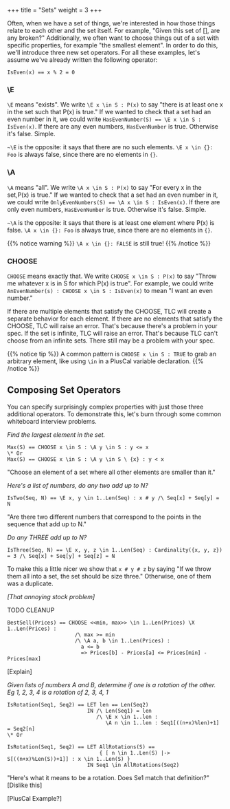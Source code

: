 +++
title = "Sets"
weight = 3
+++

Often, when we have a set of things, we're interested in how those things relate to each other and the set itself. For example, "Given this set of [], are any broken?" Additionally, we often want to choose things out of a set with specific properties, for example "the smallest element". In order to do this, we'll introduce three new set operators. For all these examples, let's assume we've already written the following operator:

`IsEven(x) == x % 2 = 0`

### \E

`\E` means "exists". We write `\E x \in S : P(x)` to say "there is at least one x in the set such that P(x) is true." If we wanted to check that a set had an even  number in it, we could write `HasEvenNumber(S) == \E x \in S : IsEven(x)`. If there are any even numbers, `HasEvenNumber` is true. Otherwise it's false. Simple.

`~\E` is the opposite: it says that there are no such elements. `\E x \in {}: Foo` is always false, since there are no elements in `{}`.

### \A

`\A` means "all". We write `\A x \in S : P(x)` to say "For every x in the set,P(x) is true." If we wanted to check that a set had an even number in it, we could write `OnlyEvenNumbers(S) == \A x \in S : IsEven(x)`. If there are only even numbers, `HasEvenNumber` is true. Otherwise it's false. Simple.

`~\A` is the opposite: it says that there is at least one element where P(x) is false. `\A x \in {}: Foo` is always true, since there are no elements in `{}`.

{{% notice warning %}}
`\A x \in {}: FALSE` is still true!
{{% /notice %}}

### CHOOSE

`CHOOSE` means exactly that. We write `CHOOSE x \in S : P(x)` to say "Throw me whatever x is in S for which P(x) is true". For example, we could write `AnEvenNumber(s) : CHOOSE x \in S : IsEven(x)` to mean "I want an even number." 

If there are multiple elements that satisfy the CHOOSE, TLC will create a separate behavior for each element. If there are no elements that satisfy the CHOOSE, TLC will raise an error. That's because there's a problem in your spec. If the set is infinite, TLC will raise an error. That's because TLC can't choose from an infinite sets. There still may be a problem with your spec.

{{% notice tip %}}
A common pattern is `CHOOSE x \in S : TRUE` to grab an arbitrary element, like using `\in` in a PlusCal variable declaration.
{{% /notice %}}

## Composing Set Operators

You can specify surprisingly complex properties with just those three additional operators. To demonstrate this, let's burn through some common whiteboard interview problems.

_Find the largest element in the set._

```
Max(S) == CHOOSE x \in S : \A y \in S : y <= x
\* Or
Max(S) == CHOOSE x \in S : \A y \in S \ {x} : y < x
```

"Choose an element of a set where all other elements are smaller than it."

_Here's a list of numbers, do any two add up to N?_

```
IsTwo(Seq, N) == \E x, y \in 1..Len(Seq) : x # y /\ Seq[x] + Seq[y] = N
```

"Are there two different numbers that correspond to the points in the sequence that add up to N."

_Do any THREE add up to N?_

```
IsThree(Seq, N) == \E x, y, z \in 1..Len(Seq) : Cardinality({x, y, z}) = 3 /\ Seq[x] + Seq[y] + Seq[z] = N
```

To make this a little nicer we show that `x # y # z` by saying "If we throw them all into a set, the set should be size three." Otherwise, one of them was a duplicate.

_[That annoying stock problem]_

TODO CLEANUP

```
BestSell(Prices) == CHOOSE <<min, max>> \in 1..Len(Prices) \X 1..Len(Prices) :
                      /\ max >= min
                      /\ \A a, b \in 1..Len(Prices) : 
                        a <= b 
                        => Prices[b] - Prices[a] <= Prices[min] - Prices[max]
```

[Explain]

_Given lists of numbers A and B, determine if one is a rotation of the other. Eg 1, 2, 3, 4 is a rotation of 2, 3, 4, 1_

```
IsRotation(Seq1, Seq2) == LET len == Len(Seq2)
                          IN /\ Len(Seq1) = len
                             /\ \E x \in 1..len :
                                \A n \in 1..len : Seq1[((n+x)%len)+1] = Seq2[n]
\* Or

IsRotation(Seq1, Seq2) == LET AllRotations(S) ==
                              { [ n \in 1..Len(S) |-> S[((n+x)%Len(S))+1]] : x \in 1..Len(S) } 
                          IN Seq1 \in AllRotations(Seq2)
```

"Here's what it means to be a rotation. Does Se1 match that definition?" [Dislike this]

[PlusCal Example?]
